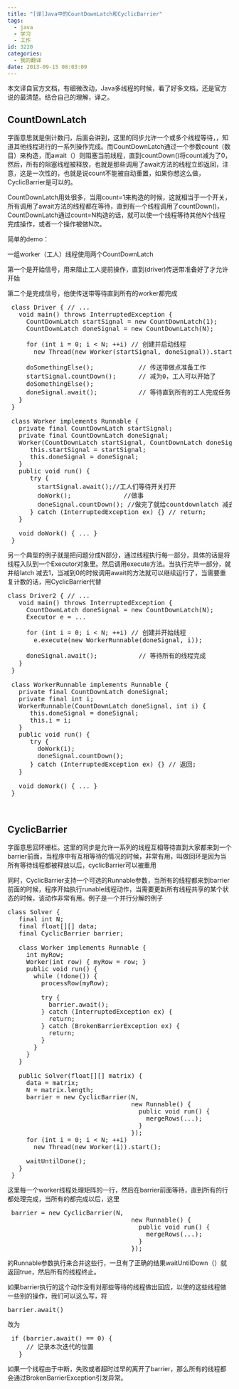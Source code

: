 ```yaml
---
title: "[译]Java中的CountDownLatch和CyclicBarrier"
tags:
  - java
  - 学习
  - 工作
id: 3220
categories:
  - 我的翻译
date: 2013-09-15 08:03:09
---
```


本文译自官方文档，有细微改动，Java多线程的时候，看了好多文档，还是官方说的最清楚。结合自己的理解，译之。

## CountDownLatch

字面意思就是倒计数闩，后面会讲到，这里的同步允许一个或多个线程等待，，知道其他线程进行的一系列操作完成。而CountDownLatch通过一个参数count（数目）来构造，而await（）则阻塞当前线程，直到countDown()将count减为了0，然后，所有的阻塞线程被释放，也就是那些调用了await方法的线程立即返回，注意，这是一次性的，也就是说count不能被自动重置，如果你想这么做，CyclicBarrier是可以的。

CountDownLatch用处很多，当用count=1来构造的时候，这就相当于一个开关，所有调用了await方法的线程都在等待，直到有一个线程调用了countDown()，CountDownLatch通过count=N构造的话，就可以使一个线程等待其他N个线程完成操作，或者一个操作被做N次。

简单的demo：

一组worker（工人）线程使用两个CountDownLatch

第一个是开始信号，用来阻止工人提前操作，直到(driver)传送带准备好了才允许开始

第二个是完成信号，他使传送带等待直到所有的worker都完成
<pre class="lang:default decode:true"> class Driver { // ...
   void main() throws InterruptedException {
     CountDownLatch startSignal = new CountDownLatch(1);
     CountDownLatch doneSignal = new CountDownLatch(N);

     for (int i = 0; i &lt; N; ++i) // 创建并启动线程
       new Thread(new Worker(startSignal, doneSignal)).start();

     doSomethingElse();            // 传送带做点准备工作
     startSignal.countDown();      // 减为0，工人可以开始了
     doSomethingElse();
     doneSignal.await();           // 等待直到所有的工人完成任务
   }
 }

 class Worker implements Runnable {
   private final CountDownLatch startSignal;
   private final CountDownLatch doneSignal;
   Worker(CountDownLatch startSignal, CountDownLatch doneSignal) {
      this.startSignal = startSignal;
      this.doneSignal = doneSignal;
   }
   public void run() {
      try {
        startSignal.await();//工人们等待开关打开
        doWork();              //做事
        doneSignal.countDown(); //做完了就给countdownlatch 减去1
      } catch (InterruptedException ex) {} // return;
   }

   void doWork() { ... }
 }</pre>
另一个典型的例子就是把问题分成N部分，通过线程执行每一部分，具体的话是将线程入队到一个Executor对象里。然后调用execute方法。当执行完毕一部分，就并给latch 减去1，当减到0的时候调用await的方法就可以继续运行了，当需要重复计数的话，用CyclicBarrier代替
<pre>class Driver2 { // ...
   void main() throws InterruptedException {
     CountDownLatch doneSignal = new CountDownLatch(N);
     Executor e = ...

     for (int i = 0; i &lt; N; ++i) // 创建并开始线程
       e.execute(new WorkerRunnable(doneSignal, i));

     doneSignal.await();           // 等待所有的线程完成
   }
 }

 class WorkerRunnable implements Runnable {
   private final CountDownLatch doneSignal;
   private final int i;
   WorkerRunnable(CountDownLatch doneSignal, int i) {
      this.doneSignal = doneSignal;
      this.i = i;
   }
   public void run() {
      try {
        doWork(i);
        doneSignal.countDown();
      } catch (InterruptedException ex) {} // 返回;
   }

   void doWork() { ... }
 }</pre>
&nbsp;

## CyclicBarrier

字面意思回环栅栏。这里的同步是允许一系列的线程互相等待直到大家都来到一个barrier前面，当程序中有互相等待的情况的时候，非常有用，叫做回环是因为当所有等待线程都被释放以后，cyclicBarrier可以被重用

同时，CyclicBarrier支持一个可选的Runnable参数，当所有的线程都来到barrier前面的时候，程序开始执行runable线程动作，当需要更新所有线程共享的某个状态的时候，该动作非常有用。例子是一个并行分解的例子
<pre>class Solver {
   final int N;
   final float[][] data;
   final CyclicBarrier barrier;

   class Worker implements Runnable {
     int myRow;
     Worker(int row) { myRow = row; }
     public void run() {
       while (!done()) {
         processRow(myRow);

         try {
           barrier.await(); 
         } catch (InterruptedException ex) { 
           return; 
         } catch (BrokenBarrierException ex) { 
           return; 
         }
       }
     }
   }

   public Solver(float[][] matrix) {
     data = matrix;
     N = matrix.length;
     barrier = new CyclicBarrier(N, 
                                 new Runnable() {
                                   public void run() { 
                                     mergeRows(...); 
                                   }
                                 });
     for (int i = 0; i &lt; N; ++i) 
       new Thread(new Worker(i)).start();

     waitUntilDone();
   }
 }</pre>
这里每一个worker线程处理矩阵的一行，然后在barrier前面等待，直到所有的行都处理完成，当所有的都完成以后，这里
<pre> barrier = new CyclicBarrier(N, 
                                 new Runnable() {
                                   public void run() { 
                                     mergeRows(...); 
                                   }
                                 });</pre>
的Runnable参数执行来合并这些行，一旦有了正确的结果waitUntilDown（）就返回true，然后所有的线程终止。

如果barrier执行的这个动作没有对那些等待的线程做出回应，以使的这些线程做一些别的操作，我们可以这么写，将
<pre>barrier.await()</pre>
改为
<pre> if (barrier.await() == 0) {
     // 记录本次迭代的位置
   }</pre>
如果一个线程由于中断，失败或者超时过早的离开了barrier，那么所有的线程都会通过BrokenBarrierException引发异常。